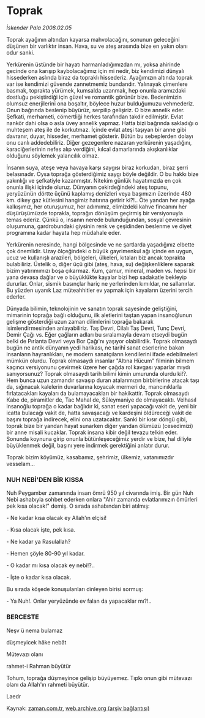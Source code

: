 # Toprak

*İskender Pala 2008.02.05*

<tr><td class="metin" colspan="2" style="padding-top: 20px; padding-left: 5px; padding-right: 10px;">Toprak ayağının altından kayarsa mahvolacağını, sonunun geleceğini düşünen bir varlıktır insan. Hava, su ve ateş arasında bize en yakın olanı odur sanki.</td></tr><tr><td class="metin" colspan="2" style="padding-top: 20px; padding-left: 5px; padding-right: 10px;"><p>Yerkürenin üstünde bir hayatı harmanladığımızdan mı, yoksa ahirinde gecinde ona karışıp kaybolacağımız için mi nedir, biz kendimizi dünyalı hissederken aslında biraz da topraklı hissederiz. Ayağımızın altında toprak var ise kendimizi güvende zannetmemiz bundandır. Yalınayak çimenlere basmak, toprakta yürümek, kumsalda uzanmak, hep onunla aramızdaki dostluğu pekiştirdiği için güzel ve romantik görünür bize. Bedenimizin olumsuz enerjilerini ona boşaltır, böylece huzur bulduğumuzu vehmederiz. Onun bağrında beslenip büyürüz, serpilip gelişiriz. O bize annelik eder. Şefkati, merhameti, cömertliği herkes tarafından takdir edilmiştir. Evlat nankör dahi olsa o asla üvey annelik yapmaz. Hatta bizi bağrında sakladığı o muhteşem ateş ile de korkutmaz. İçinde evlat ateşi taşıyan bir anne gibi davranır, duyar, hisseder, merhamet gösterir. Bütün bu sebeplerden dolayı onu canlı addedebiliriz. Diğer gezegenlere nazaran yerkürenin yaşadığını, karaciğerlerinin nefes alıp verdiğini, kılcal damarlarında akışkanlıklar olduğunu söylemek yalancılık olmaz. 
<p> İnsanın suya, ateşe veya havaya karşı saygısı biraz korkudan, biraz şerri belasınadır. Oysa toprağa gösterdiğimiz saygı böyle değildir. O bu hakkı bize yakınlığı ve şefkatiyle kazanmıştır. Nitekim günlük hayatımızda en çok onunla ilişki içinde oluruz. Dünyanın çekirdeğindeki ateş topunu, yeryüzünün dörtte üçünü kaplamış denizleri veya başımızın üzerinde 480 km. dikey gaz kütlesini hangimiz hatırına getirir ki?!.. Öte yandan her ayağa kalkışımız, her oturuşumuz, her adımımız, elimizdeki kahve fincanını her düşürüşümüzde toprakla, toprağın dönüşüm geçirmiş bir versiyonuyla temas ederiz. Çünkü o, insanın nerede bulunduğundan, sosyal çevresinin oluşumuna, gardrobundaki giysinin renk ve çeşidinden beslenme ve diyet programına kadar hayata hep müdahale eder. 
<p>Yerkürenin neresinde, hangi bölgesinde ve ne şartlarda yaşadığınız elbette çok önemlidir. Uzay ölçeğindeki o büyük gayrimenkul ağı içinde en uygun, ucuz ve kullanışlı arazileri, bölgeleri, ülkeleri, kıtaları biz ancak toprakta bulabiliriz. Üstelik o, diğer üçü gibi (ateş, hava, su) değişkenliklere saparak bizim yatırımımızı boşa çıkarmaz. Kum, çamur, mineral, maden vs. hepsi bir yana devasa dağlar ve o büyüklükte kayalar bizi hep sadakatle bekleyip dururlar. Onlar, sismik basınçlar hariç ne yerlerinden kımıldar, ne sallanırlar. Bu yüzden uyanık Laz müteahhitler ev yapmak için kayaların üzerini tercih ederler. 
<p> Dünyada bilimin, teknolojinin ve sanatın toprak sayesinde geliştiğini, mimarinin toprağa bağlı olduğunu, ilk aletlerini taştan yapan insanoğlunun gelişme gösterdiği uzun zaman dilimlerini toprağa bakarak isimlendirmesinden anlayabiliriz. Taş Devri, Cilalı Taş Devri, Tunç Devri, Demir Çağı vs. Eğer çağların adları bu sıralamayla devam etseydi bugün belki de Pırlanta Devri veya Bor Çağı'nı yaşıyor olabilirdik. Toprak olmasaydı bugün ne antik dünyanın yedi harikası, ne tarihî sanat eserlerine bakan insanların hayranlıkları, ne modern sanatçıların kendilerini ifade edebilmeleri mümkün olurdu. Toprak olmasaydı insanlar "Altına Hücum" filminin bilmem kaçıncı versiyonunu çevirmek üzere her çağda rol kavgası yaparlar mıydı sanıyorsunuz? Toprak olmasaydı tarih bilimi kimin umurunda olurdu ki!?. Hem bunca uzun zamandır savaşıp duran atalarımızın birbirlerine atacak taşı da, sığınacak kalelerin duvarlarına koyacak mermeri de, mancınıklarla fırlatacakları kayaları da bulamayacakları bir hakikattir. Toprak olmasaydı Kabe de, piramitler de, Tac Mahal de, Süleymaniye de olmayacaktı. Velhasıl insanoğlu toprağa o kadar bağlıdır ki, sanat eseri yapacağı vakit de, yeni bir icatta bulacağı vakit de, hatta savaşacağı ve kardeşini öldüreceği vakit de başını toprağa indirecek, elini ona uzatacaktır. Sanki bir kısır döngü gibi, toprak bize bir yandan hayat sunarken diğer yandan ölümüzü (cesedimizi) bir anne misali kucaklar. Toprak insana kibir değil tevazu telkin eder. Sonunda koynuna girip onunla bütünleşeceğimiz yerdir ve bize, hal diliyle büyüklenmek değil, başını yere indirmek gerektiğini anlatır durur. 
<p>Toprak bizim köyümüz, kasabamız, şehrimiz, ülkemiz, vatanımızdır vesselam...
<p><h3>NUH NEBİ'DEN BİR KISSA</h3>
<p>Nuh Peygamber zamanında insan ömrü 950 yıl civarında imiş. Bir gün Nuh Nebi ashabıyla sohbet ederken onlara "Ahir zamanda evlatlarımızın ömürleri pek kısa olacak!" demiş. O sırada ashabından biri atılmış:
<p>- Ne kadar kısa olacak ey Allah'ın elçisi!
<p>- Kısa olacak işte, pek kısa.
<p>- Ne kadar ya Rasulallah?
<p>- Hemen şöyle 80-90 yıl kadar.
<p>- O kadar mı kısa olacak ey nebi!?..
<p>- İşte o kadar kısa olacak.
<p>Bu sırada köşede konuşulanları dinleyen birisi sormuş:
<p>- Ya Nuh!. Onlar yeryüzünde ev falan da yapacaklar mı?!.. 
<p><h3>BERCESTE</h3>
<p>Neşv ü nema bulamaz
<p> düşmeyicek hâke nebât
<p>Mütevazı olanı
<p> rahmet-i Rahman büyütür 
<p>Tohum, toprağa düşmeyince gelişip büyüyemez. Tıpkı onun gibi mütevazı olanı da Allah'ın rahmeti büyütür.
<p>Laedr<br/></p></p></p></p></p></p></p></p></p></p></p></p></p></p></p></p></p></p></p></p></p></p></td></tr>

Kaynak: [zaman.com.tr](http://zaman.com.tr/yazar.do?yazino=647904), [web.archive.org (arşiv bağlantısı)](http://web.archive.org/web/20080504203941/http://www.zaman.com.tr:80/yazar.do?yazino=647904)
